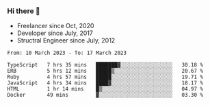 ### Hi there 👋

- Freelancer since Oct, 2020
- Developer since July, 2017
- Structral Engineer since July, 2012

<!--START_SECTION:waka-->

```text
From: 10 March 2023 - To: 17 March 2023

TypeScript   7 hrs 35 mins   ███████▓░░░░░░░░░░░░░░░░░   30.18 %
ERB          5 hrs 12 mins   █████▒░░░░░░░░░░░░░░░░░░░   20.67 %
Ruby         4 hrs 57 mins   █████░░░░░░░░░░░░░░░░░░░░   19.71 %
JavaScript   4 hrs 34 mins   ████▓░░░░░░░░░░░░░░░░░░░░   18.17 %
HTML         1 hr 14 mins    █▒░░░░░░░░░░░░░░░░░░░░░░░   04.97 %
Docker       49 mins         ▓░░░░░░░░░░░░░░░░░░░░░░░░   03.30 %
```

<!--END_SECTION:waka-->
